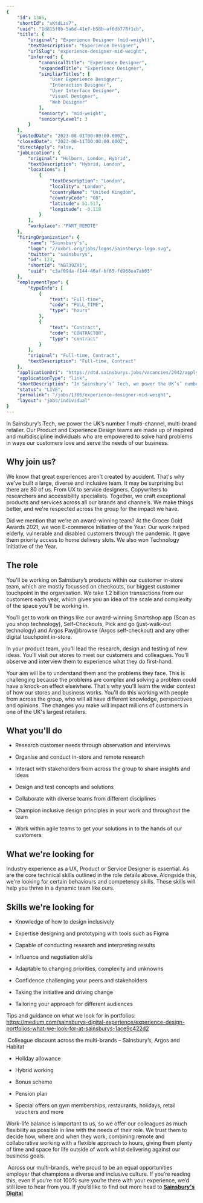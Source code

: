 ```yaml
---
{
	"id": 1386,
	"shortId": "xKtdLzs7",
	"uuid": "1d815f0b-5a6d-41ef-b58b-af6db778f1cb",
	"title": {
		"original": "Experience Designer (mid-weight)",
		"textDescription": "Experience Designer",
		"urlSlug": "experience-designer-mid-weight",
		"inferred": {
			"canonicalTitle": "Experience Designer",
			"expandedTitle": "Experience Designer",
			"similiarTitles": [
				"User Experience Designer",
				"Interaction Designer",
				"User Interface Designer",
				"Visual Designer",
				"Web Designer"
			],
			"seniorty": "mid-weight",
			"seniortyLevel": 3
		}
	},
	"postedDate": "2023-08-01T00:00:00.000Z",
	"closedDate": "2023-08-11T00:00:00.000Z",
	"directApply": false,
	"jobLocation": {
		"original": "Holborn, London, Hybrid",
		"textDescription": "Hybrid, London",
		"locations": [
			{
				"textDescription": "London",
				"locality": "London",
				"countryName": "United Kingdom",
				"countryCode": "GB",
				"latitude": 51.517,
				"longitude": -0.118
			}
		],
		"workplace": "PART_REMOTE"
	},
	"hiringOrganization": {
		"name": "Sainsbury’s",
		"logo": "//uxbri.org/jobs/logos/Sainsburys-logo.svg",
		"twitter": "sainsburys",
		"id": 123,
		"shortId": "hB739ZX1",
		"uuid": "c3af09da-f144-46af-bf65-fd968ea7ab03"
	},
	"employmentType": {
		"typeInfo": [
			{
				"text": "Full-time",
				"code": "FULL_TIME",
				"type": "hours"
			},
			{
				"text": "Contract",
				"code": "CONTRACTOR",
				"type": "contract"
			}
		],
		"original": "Full-time, Contract",
		"textDescription": "Full-time, Contract"
	},
	"applicationUri": "https://dtd.sainsburys.jobs/vacancies/2942/apply/",
	"applicationType": "link",
	"shortDescription": "In Sainsbury’s’ Tech, we power the UK’s’ number 1 multi-channel-, multi-brand- retailer. Our Product and Experience Design teams are made up of inspired and multidiscipline individuals who are",
	"status": "LIVE",
	"permalink": "/jobs/1386/experience-designer-mid-weight",
	"layout": "jobs/individual"
}
---
```

<p>In Sainsbury’s Tech, we power the UK’s number 1 multi-channel, multi-brand retailer. Our Product and Experience Design teams are made up of inspired and multidiscipline individuals who are empowered to solve hard problems in ways our customers love and serve the needs of our business.</p><h2>Why join us?</h2><p>We know that great experiences aren't created by accident. That's why we've built a large, diverse and inclusive team. It may be surprising but there are 80 of us. From UX to service designers. Copywriters to researchers and accessibility specialists. Together, we craft exceptional products and services across all our brands and channels. We make things better, and we're respected across the group for the impact we have.</p><p>Did we mention that we're an award-winning team? At the Grocer Gold Awards 2021, we won E-commerce Initiative of the Year. Our work helped elderly, vulnerable and disabled customers through the pandemic. It gave them priority access to home delivery slots. We also won Technology Initiative of the Year.</p><h2>The role</h2><p>You'll be working on Sainsbury’s products within our customer in-store team, which are mostly focussed on checkouts, our biggest customer touchpoint in the organisation. We take 1.2 billion transactions from our customers each year, which gives you an idea of the scale and complexity of the space you’ll be working in.</p><p>You’ll get to work on things like our award-winning Smartshop app (Scan as you shop technology), Self-Checkouts, Pick and go (just-walk-out technology) and Argos Pay@browse (Argos self-checkout) and any other digital touchpoint in-store.</p><p>In your product team, you'll lead the research, design and testing of new ideas. You'll visit our stores to meet our customers and colleagues. You'll observe and interview them to experience what they do first-hand.</p><p>Your aim will be to understand them and the problems they face. This is challenging because the problems are complex and solving a problem could have a knock-on effect elsewhere. That's why you'll learn the wider context of how our stores and business works. You'll do this working with people from across the group, who will all have different knowledge, perspectives and opinions. The changes you make will impact millions of customers in one of the UK's largest retailers.</p><h2>What you'll do</h2><ul><li><p>Research customer needs through observation and interviews</p></li><li><p>Organise and conduct in-store and remote research</p></li><li><p>Interact with stakeholders from across the group to share insights and ideas</p></li><li><p>Design and test concepts and solutions</p></li><li><p>Collaborate with diverse teams from different disciplines</p></li><li><p>Champion inclusive design principles in your work and throughout the team</p></li><li><p>Work within agile teams to get your solutions in to the hands of our customers</p></li></ul><h2>What we're looking for</h2><p>Industry experience as a UX, Product or Service Designer is essential. As are the core technical skills outlined in the role details above. Alongside this, we're looking for certain behaviours and competency skills. These skills will help you thrive in a dynamic team like ours.</p><h2>Skills we're looking for</h2><ul><li><p>Knowledge of how to design inclusively</p></li><li><p>Expertise designing and prototyping with tools such as Figma</p></li><li><p>Capable of conducting research and interpreting results</p></li><li><p>Influence and negotiation skills</p></li><li><p>Adaptable to changing priorities, complexity and unknowns</p></li><li><p>Confidence challenging your peers and stakeholders</p></li><li><p>Taking the initiative and driving change</p></li><li><p>Tailoring your approach for different audiences</p></li></ul><p>Tips and guidance on what we look for in portfolios: <a target="_blank" rel="noopener noreferrer nofollow" href="https://medium.com/sainsburys-digital-experience/experience-design-portfolios-what-we-look-for-at-sainsburys-1ace9c422d2">https://medium.com/sainsburys-digital-experience/experience-design-portfolios-what-we-look-for-at-sainsburys-1ace9c422d2</a></p><p>&nbsp;Colleague discount across the multi-brands – Sainsbury’s, Argos and Habitat</p><ul><li><p>Holiday allowance</p></li><li><p>Hybrid working</p></li><li><p>Bonus scheme</p></li><li><p>Pension plan</p></li><li><p>Special offers on gym memberships, restaurants, holidays, retail vouchers and more</p></li></ul><p>Work-life balance is important to us, so we offer our colleagues as much flexibility as possible in line with the needs of their role. We trust them to decide how, where and when they work, combining remote and collaborative working with a flexible approach to hours, giving them plenty of time and space for life outside of work whilst delivering against our business goals.</p><p>&nbsp;Across our multi-brands, we’re proud to be an equal opportunities employer that champions a diverse and inclusive culture. If you’re reading this, even if you’re not 100% sure you’re there with your experience, we’d still love to hear from you. If you’d like to find out more head to <a target="_blank" rel="noopener noreferrer nofollow" href="https://sainsburys.jobs/roles/digital-tech-data/digital/"><strong>Sainsbury's Digital</strong></a></p>
